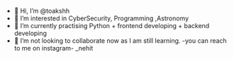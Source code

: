 - 👋 Hi, I’m @toakshh
- 👀 I’m interested in CyberSecurity, Programming ,Astronomy
- 🌱 I’m currently practising Python + frontend developing + backend developing
- 💞️ I’m not looking to collaborate now as I am still learning.
-you can reach to me on instagram- _nehit

